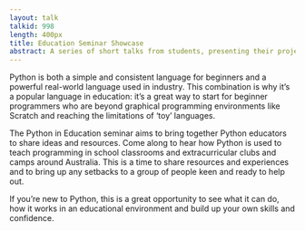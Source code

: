 ```yaml
---
layout: talk
talkid: 998
length: 400px
title: Education Seminar Showcase
abstract: A series of short talks from students, presenting their projects. 
---
```


Python is both a simple and consistent language for beginners and a powerful real-world language used in industry. This combination is why it’s a popular language in education: it’s a great way to start for beginner programmers who are beyond graphical programming environments like Scratch and reaching the limitations of ‘toy’ languages.

The Python in Education seminar aims to bring together Python educators to share ideas and resources. Come along to hear how Python is used to teach programming in school classrooms and extracurricular clubs and camps around Australia. This is a time to share resources and experiences and to bring up any setbacks to a group of people keen and ready to help out.

If you’re new to Python, this is a great opportunity to see what it can do, how it works in an educational environment and build up your own skills and confidence.
